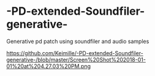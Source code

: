 # -PD-extended-Soundfiler-generative-
Generative pd patch using soundfiler and audio samples

https://github.com/Keimille/-PD-extended-Soundfiler-generative-/blob/master/Screen%20Shot%202018-01-01%20at%204.27.03%20PM.png
